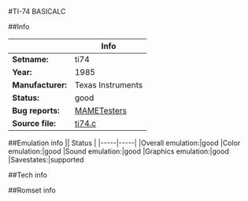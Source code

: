 #TI-74 BASICALC

##Info

||Info|
|-----|-----|
|**Setname:**|ti74
|**Year:**|1985
|**Manufacturer:**|Texas Instruments
|**Status:**|good
|**Bug reports:**|[MAMETesters](http://mametesters.org/view_all_set.php?type=1&temporary=y&search=ti74.c)
|**Source file:**|[ti74.c](https://github.com/mamedev/mame/blob/master/src/mess/drivers/ti74.c)

##Emulation info
|| Status |
|-----|-----|
|Overall emulation:|good
|Color emulation:|good
|Sound emulation:|good
|Graphics emulation:|good
|Savestates:|supported

##Tech info

##Romset info

<!--- START OF EDITED COMMENT DO NOT TOUCH TEXT ABOVE-->

